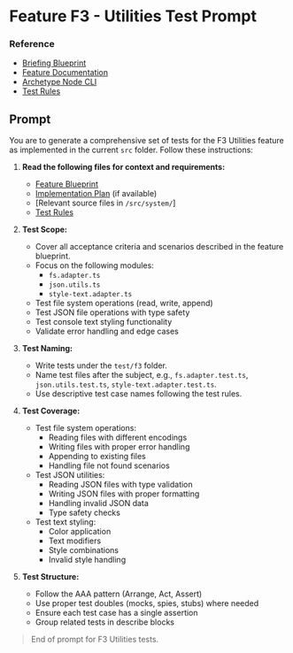 # Feature F3 - Utilities Test Prompt

### Reference

- [Briefing Blueprint](/docs/briefing.blueprint.md)
- [Feature Documentation](/docs/f3-utilities.blueprint.md)
- [Archetype Node CLI](/containers/c0-node-cli/docs/node-cli.archetype.md)
- [Test Rules](/containers/c0-node-cli/.ai/rules/test.rules.md)

## Prompt

You are to generate a comprehensive set of tests for the F3 Utilities feature as implemented in the current `src` folder. Follow these instructions:

1. **Read the following files for context and requirements:**
   - [Feature Blueprint](/docs/f3-utilities.blueprint.md)
   - [Implementation Plan](/containers/c0-node-cli/docs/f3/f3-utilities.plan.md) (if available)
   - [Relevant source files in `/src/system/`]
   - [Test Rules](/containers/c0-node-cli/.ai/rules/test.rules.md)

2. **Test Scope:**
   - Cover all acceptance criteria and scenarios described in the feature blueprint.
   - Focus on the following modules:
     - `fs.adapter.ts`
     - `json.utils.ts`
     - `style-text.adapter.ts`
   - Test file system operations (read, write, append)
   - Test JSON file operations with type safety
   - Test console text styling functionality
   - Validate error handling and edge cases

3. **Test Naming:**
   - Write tests under the `test/f3` folder.
   - Name test files after the subject, e.g., `fs.adapter.test.ts`, `json.utils.test.ts`, `style-text.adapter.test.ts`.
   - Use descriptive test case names following the test rules.

5. **Test Coverage:**
   - Test file system operations:
     - Reading files with different encodings
     - Writing files with proper error handling
     - Appending to existing files
     - Handling file not found scenarios
   - Test JSON utilities:
     - Reading JSON files with type validation
     - Writing JSON files with proper formatting
     - Handling invalid JSON data
     - Type safety checks
   - Test text styling:
     - Color application
     - Text modifiers
     - Style combinations
     - Invalid style handling

6. **Test Structure:**
   - Follow the AAA pattern (Arrange, Act, Assert)
   - Use proper test doubles (mocks, spies, stubs) where needed
   - Ensure each test case has a single assertion
   - Group related tests in describe blocks

> End of prompt for F3 Utilities tests. 